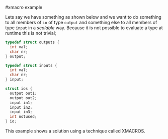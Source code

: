 #xmacro example

Lets say we have something as shown below and we want to do something to all members of ```io``` of type ```output``` and something else to all members of type ```input``` in a _scalable_ way. Because it is not possible to evaluate a type at runtime this is not trivial;
```c
typedef struct outputs {
  int val;
  char nr;
} output;

typedef struct inputs {
  int val;
  char nr;
} input;

struct ios {
  output out1;
  output out2;
  input in1;
  input in2;
  input in3;
  int notused;
} io;
```
This example shows a solution using a technique called XMACROS.
